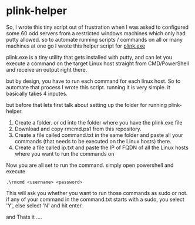 # plink-helper

So, I wrote this tiny script out of frustration when I was asked to configured some 60 odd servers from a restricted windows machines which only had putty allowed. so to automate running scripts / commands on all or many machines at one go I wrote this helper script for [plink.exe](https://the.earth.li/~sgtatham/putty/latest/w64/plink.exe)

plink.exe is a tiny utility that gets installed with putty, and can let you execute a command on the target Linux host straight from CMD/PowerShell and receive an output right there. 

but by design, you have to run each command for each linux host. So to automate that process I wrote this script. running it is very simple. it basically takes 4 inputes.

but before that lets first talk about setting up the folder for running plink-helper. 

1. Create a folder. or cd into the folder where you have the plink.exe file
2. Download and copy rmcmd.ps1 from this repository.
3. Create a file called command.txt in the same folder and paste all your commands (that needs to be executed on the Linux hosts) there.
4. Create a file called ip.txt and paste the IP of FQDN of all the Linux hosts where you want to run the commands on

Now you are all set to run the command. simply open powershell and execute

```
.\rmcmd <username> <password>
```
This will ask you whether you want to run those commands as sudo or not. if any of your command in the command.txt starts with a sudo, you select 'Y', else select 'N' and hit enter.

and Thats it ....




